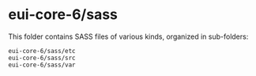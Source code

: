 # eui-core-6/sass

This folder contains SASS files of various kinds, organized in sub-folders:

    eui-core-6/sass/etc
    eui-core-6/sass/src
    eui-core-6/sass/var
